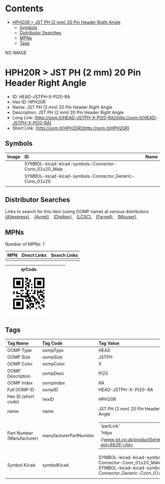 



Contents
========

* [HPH20R > JST PH (2 mm) 20 Pin Header Right Angle](#hph20r--jst-ph-2-mm-20-pin-header-right-angle)
	* [Symbols](#symbols)
	* [Distributor Searches](#distributor-searches)
	* [MPNs](#mpns)
	* [Tags](#tags)
  
NO IMAGE  
# HPH20R > JST PH (2 mm) 20 Pin Header Right Angle

- ID: HEAD-JSTPH-X-PI20-RA
- Hex ID: HPH20R
- Name: JST PH (2 mm) 20 Pin Header Right Angle
- Description: JST PH (2 mm) 20 Pin Header Right Angle
- Long Link: [http://oom.lt/HEAD-JSTPH-X-PI20-RA](http://oom.lt/HEAD-JSTPH-X-PI20-RA)
- Short Link: [http://oom.lt/HPH20R](http://oom.lt/HPH20R)

## Symbols
  

|Image|ID|Name|
| :--- | :--- | :--- |
|![]()|SYMBOL-kicad-kicad-symbols-Connector-Conn_01x20_Male||
|![]()|SYMBOL-kicad-kicad-symbols-Connector_Generic-Conn_01x20||
||||

## Distributor Searches
  
Links to search for this item (using OOMP name) at various distributors  
[(Aliexpress) ](https://www.aliexpress.com/wholesale?SearchText=1117JST+PH+2+mm+20+Pin+Header+Right+Angle)&nbsp;&nbsp;&nbsp;[(Avnet) ](https://www.avnet.com/shop/us/search/JST+PH+2+mm+20+Pin+Header+Right+Angle)&nbsp;&nbsp;&nbsp;[(Digikey) ](https://www.digikey.co.uk/en/products/result?s=JST+PH+2+mm+20+Pin+Header+Right+Angle)&nbsp;&nbsp;&nbsp;[(LCSC) ](https://www.lcsc.com/search?q=JST+PH+2+mm+20+Pin+Header+Right+Angle)&nbsp;&nbsp;&nbsp;[(Farnell) ](https://uk.farnell.com/search?st=JST+PH+2+mm+20+Pin+Header+Right+Angle)&nbsp;&nbsp;&nbsp;[(Mouser) ](https://www.mouser.com/c/?q=JST+PH+2+mm+20+Pin+Header+Right+Angle)&nbsp;&nbsp;&nbsp;
## MPNs
  
Number of MPNs: 1  

|MPN|Direct Links|Search Links|
| :--- | :--- | :--- |
||||
  

|qrCode<br>[![](https://raw.githubusercontent.com/oomlout/oomlout_OOMP_parts_V2/main/HEAD/JSTPH/X/PI20/RA/qrCode_140.png)](https://github.com/oomlout/oomlout_OOMP_parts_V2/tree/main/HEAD/JSTPH/X/PI20/RA/qrCode.png)||||
| :---: | :---: | :---: | :---: |

## Tags
  

|Tag Name|Tag Code|Tag Value|
| :--- | :--- | :--- |
|OOMP Type|oompType|HEAD|
|OOMP Size|oompSize|JSTPH|
|OOMP Color|oompColor|X|
|OOMP Description|oompDesc|PI20|
|OOMP Index|oompIndex|RA|
|Full OOMP ID|oompID|HEAD-JSTPH-X-PI20-RA|
|Hex ID (short code)|hexID|HPH20R|
|name|name|JST PH (2 mm) 20 Pin Header Right Angle|
|Part Number (Manufacturer)|manufacturerPartNumber|<table><tr><td>'partLink'</td></tr><tr><td> 'https</td></tr><tr><td>//www.jst.co.uk/productSeries.php?pid=6626'</td></tr></table>|
|Symbol Kicad|symbolKicad|SYMBOL-kicad-kicad-symbols-Connector-Conn_01x20_Male, SYMBOL-kicad-kicad-symbols-Connector_Generic-Conn_01x20|
||||
